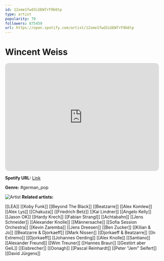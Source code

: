 ```yaml
---
id: 12xme1fwd3iGEW7rF9b6tp
type: artist
popularity: 70
followers: 875459
url: https://open.spotify.com/artist/12xme1fwd3iGEW7rF9b6tp
---
```

# Wincent Weiss

<iframe style="border-radius:12px" src="https://open.spotify.com/embed/artist/12xme1fwd3iGEW7rF9b6tp" width="100%" height="352" frameBorder="0" allowfullscreen="" allow="autoplay; clipboard-write; encrypted-media; fullscreen; picture-in-picture" loading="lazy"></iframe>

**Spotify URL:** [Link](https://open.spotify.com/artist/12xme1fwd3iGEW7rF9b6tp)

**Genre:**  #german_pop

![Artist](https://i.scdn.co/image/ab6761610000e5eb3f30bc638eefca5e95b1e708)
**Related artists:**

[[LEA]]
[[Koby Funk]]
[[Beyond The Black]]
[[Beatzarre]]
[[Alex Komlew]]
[[Alex Lys]]
[[Chakuza]]
[[Friedrich Betz]]
[[Kai Lindner]]
[[Angelo Kelly]]
[[Jason OK]]
[[Hardy Krech]]
[[Fabian Strangl]]
[[Achtabahn]]
[[Jens Schneider]]
[[Alexander Knolle]]
[[Männersache]]
[[Sofia Session Orchestra]]
[[Kevin Zaremba]]
[[Jens Dreesen]]
[[Ben Zucker]]
[[Kilian & Jo]]
[[Beatzarre & Djorkaeff]]
[[Mark Nissen]]
[[Djorkaeff & Beatzarre]]
[[In Extremo]]
[[Djorkaeff]]
[[Johannes Oerding]]
[[Alex Knolle]]
[[Santiano]]
[[Alexander Freund]]
[[Wim Treuner]]
[[Hannes Braun]]
[[Gestört aber GeiL]]
[[Eisbrecher]]
[[Oonagh]]
[[Pascal Reinhardt]]
[[Peter "Jem" Seifert]]
[[David Jürgens]]
